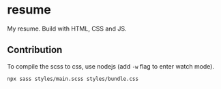 # resume
My resume. Build with HTML, CSS and JS.

## Contribution
To compile the scss to css, use nodejs (add `-w` flag to enter watch mode).

`npx sass styles/main.scss styles/bundle.css`